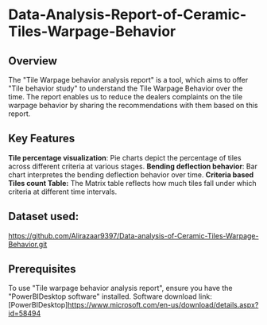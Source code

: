 # Data-Analysis-Report-of-Ceramic-Tiles-Warpage-Behavior

## Overview
The "Tile Warpage behavior analysis report" is a tool, which aims to offer "Tile behavior study" to understand the Tile Warpage Behavior over the time. The report enables us to reduce the dealers complaints on the tile warpage behavior by sharing the recommendations with them based on this report.

## Key Features
**Tile percentage visualization**: Pie charts depict the percentage of tiles across different criteria at various stages.
**Bending deflection behavior**: Bar chart interpretes the bending deflection behavior over time.
**Criteria based Tiles count Table:** The Matrix table reflects how much tiles fall under which criteria at different time intervals.

## Dataset used:
https://github.com/Alirazaar9397/Data-analysis-of-Ceramic-Tiles-Warpage-Behavior.git


## Prerequisites
To use "Tile warpage behavior analysis report", ensure you have the "PowerBIDesktop software" installed.
Software download link: [PowerBIDesktop]https://www.microsoft.com/en-us/download/details.aspx?id=58494
